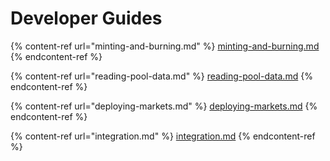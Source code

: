 # Developer Guides

{% content-ref url="minting-and-burning.md" %}
[minting-and-burning.md](minting-and-burning.md)
{% endcontent-ref %}

{% content-ref url="reading-pool-data.md" %}
[reading-pool-data.md](reading-pool-data.md)
{% endcontent-ref %}

{% content-ref url="deploying-markets.md" %}
[deploying-markets.md](deploying-markets.md)
{% endcontent-ref %}

{% content-ref url="integration.md" %}
[integration.md](integration.md)
{% endcontent-ref %}